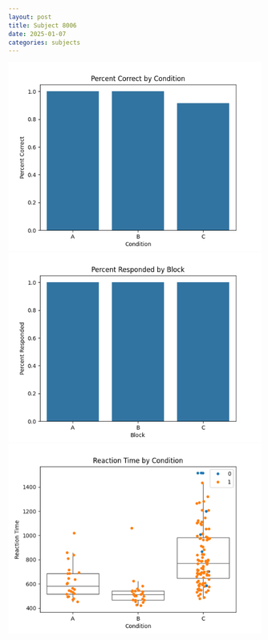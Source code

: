 ```yaml
---
layout: post
title: Subject 8006
date: 2025-01-07
categories: subjects
---
```


![](data/8006/run-13/8006_ATS_percent_correct.png)
![](data/8006/run-13/8006_ATS_percent_responded.png)
![](data/8006/run-13/8006_ATS_rt.png)
